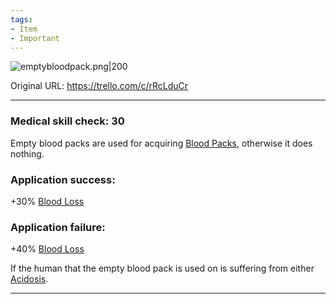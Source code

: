 ```yaml
---
tags:
- Item
- Important
---
```


![emptybloodpack.png\|200](/Items/Empty%20Blood%20Pack%20-%20Attachments/6718845db30472d958dd7bf4.png)

Original URL: https://trello.com/c/rRcLduCr

---

### Medical skill check: 30

Empty blood packs are used for acquiring [Blood Packs](Blood%20Packs.md), otherwise it does nothing.

### Application success:

\+30% [Blood Loss](../Blood/Blood%20Loss.md)

### Application failure:

\+40% [Blood Loss](../Blood/Blood%20Loss.md)

If the human that the empty blood pack is used on is suffering from either [Acidosis](../Blood/Acidosis.md).

---

